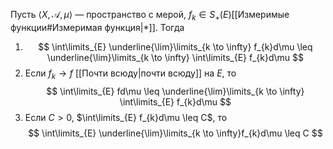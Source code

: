 Пусть $\langle X, \mathcal{A}, \mu \rangle$ — пространство с мерой, $f_{k} \in S_+(E)$[[Измеримые функции#Измеримая функция|*]].
Тогда
1. $$
    \int\limits_{E} \underline{\lim}\limits_{k \to \infty} f_{k}d\mu \leq \underline{\lim}\limits_{k \to \infty} \int\limits_{E} f_{k}d\mu
$$
2. Если $f_{k} \to f$ [[Почти всюду|почти всюду]] на $E$, то $$
\int\limits_{E} fd\mu \leq \underline{\lim}\limits_{k \to \infty} \int\limits_{E} f_{k}d\mu
$$
3. Если $C > 0$, $\int\limits_{E} f_{k}d\mu \leq C$, то $$
\int\limits_{E} \underline{\lim}\limits_{k \to \infty}f_{k}d\mu \leq C
$$
